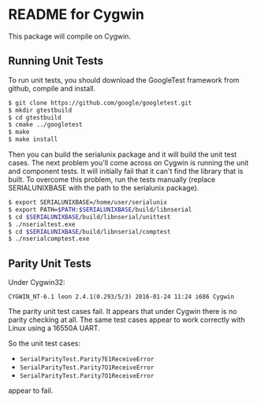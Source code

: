 # README for Cygwin

This package will compile on Cygwin.

## Running Unit Tests

To run unit tests, you should download the GoogleTest framework from github,
compile and install.

```sh
$ git clone https://github.com/google/googletest.git
$ mkdir gtestbuild
$ cd gtestbuild
$ cmake ../googletest
$ make
$ make install
```

Then you can build the serialunix package and it will build the unit test cases.
The next problem you'll come across on Cygwin is running the unit and component
tests. It will initially fail that it can't find the library that is built. To
overcome this problem, run the tests manually (replace SERIALUNIXBASE with the
path to the serialunix package).

```sh
$ export SERIALUNIXBASE=/home/user/serialunix
$ export PATH=$PATH:$SERIALUNIXBASE/build/libnserial
$ cd $SERIALUNIXBASE/build/libnserial/unittest
$ ./nserialtest.exe
$ cd $SERIALUNIXBASE/build/libnserial/comptest
$ ./nserialcomptest.exe
```

## Parity Unit Tests

Under Cygwin32:

`CYGWIN_NT-6.1 leon 2.4.1(0.293/5/3) 2016-01-24 11:24 i686 Cygwin`

The parity unit test cases fail. It appears that under Cygwin there is no parity
checking at all. The same test cases appear to work correctly with Linux using a
16550A UART.

So the unit test cases:

* `SerialParityTest.Parity7E1ReceiveError`
* `SerialParityTest.Parity7O1ReceiveError`
* `SerialParityTest.Parity7O1ReceiveError`

appear to fail.